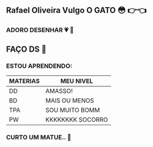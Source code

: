 ## Rafael Oliveira Vulgo O GATO :flushed: :point_right::point_left:
### ADORO DESENHAR :heartpulse: :art:
## FAÇO DS :pray:

### ESTOU APRENDENDO: 
| MATERIAS| MEU NIVEL|
| ------ | ----------- |
| DD | AMASSO! |
| BD | MAIS OU MENOS |
| TPA| SOU MUITO BOMM |
| PW | KKKKKKKK SOCORRO |

### CURTO UM MATUE.. :herb:


